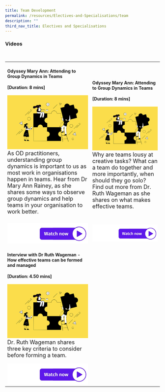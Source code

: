 ```yaml
---
title: Team Development
permalink: /resources/Electives-and-Specialisations/team
description: ""
third_nav_title: Electives and Specialisations
---
```

<table><tr><td><h4>Odyssey Mary Ann: Attending to Group Dynamics in Teams</h4><strong>[Duration: 8 mins] </strong><br><br>
	    <img src="/images/Team%20Development.jpg" alt="employee engagement" width="550"><br><font size="4">As OD practitioners, understanding group dynamics is important to us as most work in organisations happen in teams. 
Hear from Dr Mary Ann Rainey, as she shares some ways to observe group dynamics and help teams in your organisation to work better.<br><br></font></td>
<td><h4>Odyssey Mary Ann: Attending to Group Dynamics in Teams</h4><strong>[Duration: 8 mins] </strong><br><br>
	    <img src="/images/Team%20Development.jpg" alt="employee engagement" width="550"><br><font size="4">Why are teams lousy at creative tasks? What can a team do together and more importantly, when should they go solo? Find out more from Dr. Ruth Wageman as she shares on what makes effective teams.</font></td>
	<tr><td><a href="https://vimeo.com/130939928 "> <img src="/images/watch%20now.jpg" alt="watch now button"></a></td><td><a href="https://vimeo.com/130939928 "> <img src="/images/watch%20now.jpg" alt="watch now button"></a></td></tr>

<tr>
<h3>Videos</h3>
  <tr><td><h4>Interview with Dr Ruth Wageman - How effective teams can be formed and managed</h4><strong>[Duration: 4.50 mins] </strong><br><br>
	    <img src="/images/Team%20Development.jpg" alt="employee engagement" width="550"><br><font size="4">Dr. Ruth Wageman shares three key criteria to consider before forming a team. </font><br><br><a href="https://vimeo.com/39463181"> <img src="/images/watch%20now.jpg" alt="watch now button"></a></td>
  </tr></table>